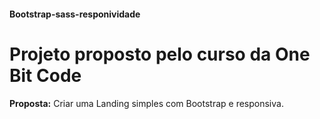 <h4> Bootstrap-sass-responividade </h4>

# Projeto proposto pelo curso da One Bit Code

<p><strong>Proposta:</strong> Criar uma Landing simples com Bootstrap e responsiva.</p> 
